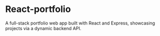 # React-portfolio
A full-stack portfolio web app built with React and Express, showcasing projects via a dynamic backend API.
